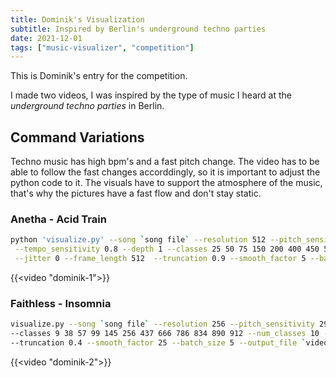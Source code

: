 ```yaml
---
title: Dominik's Visualization
subtitle: Inspired by Berlin's underground techno parties
date: 2021-12-01
tags: ["music-visualizer", "competition"]
---
```


This is Dominik's entry for the competition.

I made two videos, I was inspired by the type of music I heard at the _underground techno parties_ in Berlin.

## Command Variations

Techno music has high bpm's and a fast pitch change. The video has to be able to follow the fast changes accorddingly, so it is important to adjust the python code to it. The visuals have to support the atmosphere of the music, that's why the pictures have a fast flow and don't stay static. 

### Anetha - Acid Train
```bash
python 'visualize.py' --song `song file` --resolution 512 --pitch_sensitivity 1 \
 --tempo_sensitivity 0.8 --depth 1 --classes 25 50 75 150 200 400 450 550 670 699 802 969 \
 --jitter 0 --frame_length 512  --truncation 0.9 --smooth_factor 5 --batch_size 4 --output_file 'video file'
```

{{<video "dominik-1">}}

### Faithless - Insomnia

```bash
visualize.py --song `song file` --resolution 256 --pitch_sensitivity 299 --tempo_sensitivity 0.1 --depth 0.4 \
--classes 9 38 57 99 145 256 437 666 786 834 890 912 --num_classes 10 --jitter 0.5 --frame_length 1024 \ 
--truncation 0.4 --smooth_factor 25 --batch_size 5 --output_file `video file`
```

{{<video "dominik-2">}}